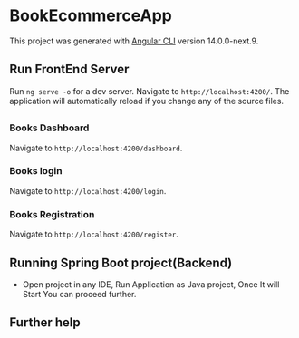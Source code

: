 # BookEcommerceApp

This project was generated with [Angular CLI](https://github.com/angular/angular-cli) version 14.0.0-next.9.

## Run FrontEnd Server 

Run `ng serve -o` for a dev server. Navigate to `http://localhost:4200/`. The application will automatically reload if you change any of the source files.


## 

### Books Dashboard

Navigate to `http://localhost:4200/dashboard`.

### Books login
Navigate to `http://localhost:4200/login`.

### Books Registration
Navigate to `http://localhost:4200/register`.

## Running Spring Boot project(Backend)

- Open project in any IDE, Run Application as Java project, Once It will Start You can proceed further.



## Further help


